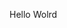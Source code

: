 Hello Wolrd







































































































































































































































































































































































































































































































































































































































































































































































































































































































































































































































































































































































































































































































































































































































































































































































































































































































































































































































































































































































































































































































































































































































































































































































































































































































































































































































































































































































































































































































































































































































































































































































































































































































































































































































































































































































































































































































































































































































































































































































































































































































































































































































































































































































































































































































































































































































































































































































































































































































































































































































































































































































































































































































































































































































































































































































































































































































